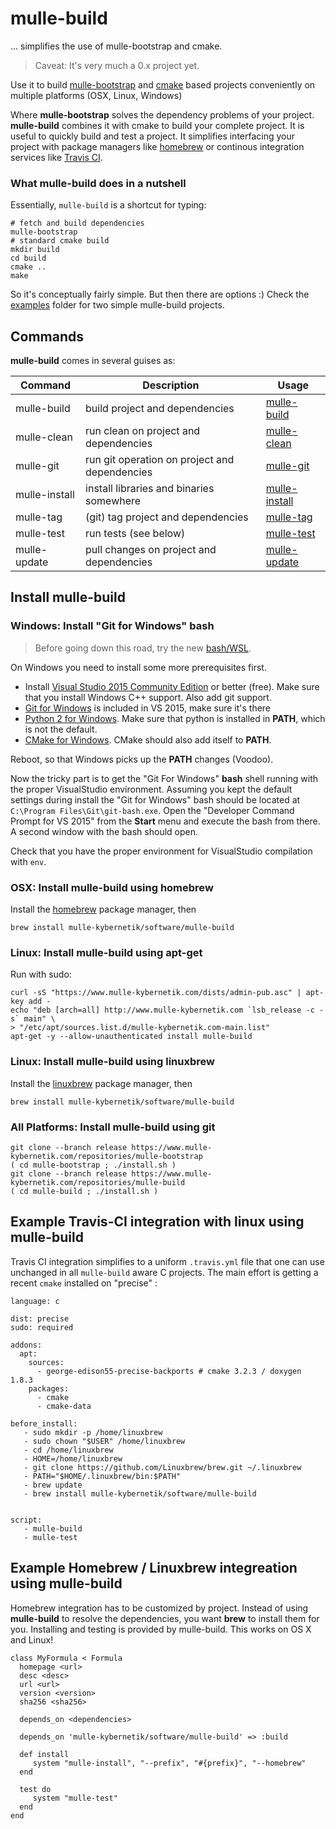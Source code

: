 # mulle-build

... simplifies the use of mulle-bootstrap and cmake.

> Caveat: It's very much a 0.x project yet.

Use it to build
[mulle-bootstrap](//www.mulle-kybernetik.com/software/git/mulle-bootstrap)
and
[cmake](//gitlab.kitware.com/cmake/cmake)
based projects conveniently on multiple platforms (OSX, Linux, Windows)

Where **mulle-bootstrap** solves the dependency problems of your project.
**mulle-build** combines it with cmake to build your complete project. It is
useful to quickly build and test a project. It simplifies interfacing your
project with package managers like [homebrew](//brew.sh) or continous
integration services like [Travis CI](//travis-ci.org/).


### What mulle-build does in a nutshell

Essentially, `mulle-build` is a shortcut for typing:


```
# fetch and build dependencies
mulle-bootstrap
# standard cmake build
mkdir build
cd build
cmake ..
make
```

So it's conceptually fairly simple. But then there are options :) Check the
[examples](examples) folder for two simple mulle-build projects.


## Commands

**mulle-build** comes in several guises as:


Command       | Description                                   | Usage
--------------|-----------------------------------------------|---------------
mulle-build   | build project and dependencies                | [mulle-build](dox/mulle-build.md)
mulle-clean   | run clean on project and dependencies         | [mulle-clean](dox/mulle-clean.md)
mulle-git     | run git operation on project and dependencies | [mulle-git](dox/mulle-git.md)
mulle-install | install libraries and binaries somewhere      | [mulle-install](dox/mulle-install.md)
mulle-tag     | (git) tag project and dependencies            | [mulle-tag](dox/mulle-tag.md)
mulle-test    | run tests (see below)                         | [mulle-test](dox/mulle-test.md)
mulle-update  | pull changes on project and dependencies      | [mulle-update](dox/mulle-update.md)


## Install mulle-build

### Windows: Install "Git for Windows" bash

> Before going down this road, try the new
> [bash/WSL](https://msdn.microsoft.com/de-de/commandline/wsl/about).

On Windows you need to install some more prerequisites first.

* Install [Visual Studio 2015 Community Edition](//beta.visualstudio.com/downloads/)
or better (free). Make sure that you install Windows C++ support. Also add git support.
* [Git for Windows](//git-scm.com/download/win) is included in VS 2015, make sure it's there
* [Python 2 for Windows](//www.python.org/downloads/windows/). Make sure that python is installed in **PATH**, which is not the default.
* [CMake for Windows](//cmake.org/download/). CMake should also add itself to **PATH**.

Reboot, so that Windows picks up the **PATH** changes (Voodoo).

Now the tricky part is to get the "Git For Windows" **bash** shell running with
the proper VisualStudio environment.  Assuming you kept the default settings
during install the "Git for Windows" bash should be located at
`C:\Program Files\Git\git-bash.exe`. Open the
"Developer Command Prompt for VS 2015" from the **Start** menu and execute
the bash from there. A second window with the bash should open.

Check that you have the proper environment for VisualStudio compilation with
`env`.


### OSX: Install mulle-build using homebrew

Install the [homebrew](//brew.sh/) package manager, then

```
brew install mulle-kybernetik/software/mulle-build
```

### Linux: Install mulle-build using apt-get

Run with sudo:

```
curl -sS "https://www.mulle-kybernetik.com/dists/admin-pub.asc" | apt-key add -
echo "deb [arch=all] http://www.mulle-kybernetik.com `lsb_release -c -s` main" \
> "/etc/apt/sources.list.d/mulle-kybernetik.com-main.list"
apt-get -y --allow-unauthenticated install mulle-build
```

### Linux: Install mulle-build using linuxbrew

Install the [linuxbrew](//linuxbrew.sh/) package manager, then

```
brew install mulle-kybernetik/software/mulle-build
```

### All Platforms: Install mulle-build using git

```
git clone --branch release https://www.mulle-kybernetik.com/repositories/mulle-bootstrap
( cd mulle-bootstrap ; ./install.sh )
git clone --branch release https://www.mulle-kybernetik.com/repositories/mulle-build
( cd mulle-build ; ./install.sh )
```


## Example Travis-CI integration with linux using mulle-build

Travis CI integration simplifies to a uniform `.travis.yml` file that one
can use unchanged in all `mulle-build` aware C projects. The main effort is
getting a recent `cmake` installed on "precise" :


```
language: c

dist: precise
sudo: required

addons:
  apt:
    sources:
      - george-edison55-precise-backports # cmake 3.2.3 / doxygen 1.8.3
    packages:
      - cmake
      - cmake-data

before_install:
   - sudo mkdir -p /home/linuxbrew
   - sudo chown "$USER" /home/linuxbrew
   - cd /home/linuxbrew
   - HOME=/home/linuxbrew
   - git clone https://github.com/Linuxbrew/brew.git ~/.linuxbrew
   - PATH="$HOME/.linuxbrew/bin:$PATH"
   - brew update
   - brew install mulle-kybernetik/software/mulle-build


script:
   - mulle-build
   - mulle-test
```

## Example Homebrew / Linuxbrew integreation using mulle-build

Homebrew integration has to be customized by project. Instead of using
**mulle-build** to resolve the dependencies, you want **brew** to install them
for you. Installing and testing is provided by mulle-build. This works on OS X
and Linux!


```
class MyFormula < Formula
  homepage <url>
  desc <desc>
  url <url>
  version <version>
  sha256 <sha256>

  depends_on <dependencies>

  depends_on 'mulle-kybernetik/software/mulle-build' => :build

  def install
     system "mulle-install", "--prefix", "#{prefix}", "--homebrew"
  end

  test do
     system "mulle-test"
  end
end
```
